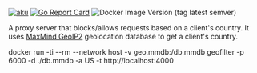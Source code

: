 [![aku](https://circleci.com/gh/aku/geofilter.svg?style=svg&kill_cache=1)](https://circleci.com/gh/aku/geofilter)
[![Go Report Card](https://goreportcard.com/badge/github.com/aku/geofilter?kill_cache=1)](https://goreportcard.com/report/github.com/aku/geofilter)
![Docker Image Version (tag latest semver)](https://img.shields.io/docker/v/akuritsyn/geofilter/latest?label=Docker%20Hub)

A proxy server that blocks/allows requests based on a client's country.
It uses [MaxMind GeoIP2](https://www.maxmind.com/en/geoip2-databases) geolocation database to get a client's country.


docker run -ti --rm --network host -v geo.mmdb:/db.mmdb geofilter -p 6000 -d ./db.mmdb -a US -t http://localhost:4000
